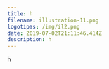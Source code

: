 ```yaml
---
title: h
filename: illustration-11.png
logotipas: /img/il2.png
date: 2019-07-02T21:11:46.414Z
description: h
---
```


h
